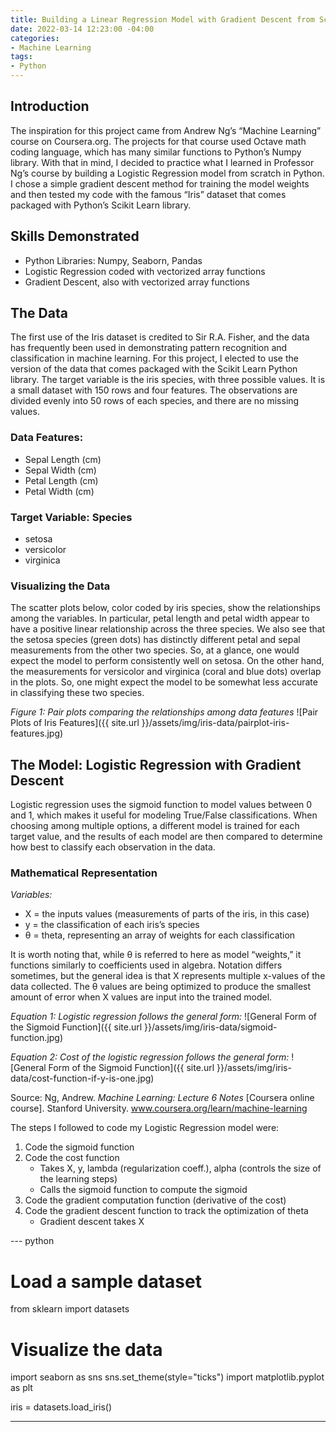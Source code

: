 ```yaml
---
title: Building a Linear Regression Model with Gradient Descent from Scratch
date: 2022-03-14 12:23:00 -04:00
categories:
- Machine Learning
tags:
- Python
---
```


## Introduction
The inspiration for this project came from Andrew Ng’s “Machine Learning” course on Coursera.org. The projects for that course used Octave math coding language, which has many similar functions to Python’s Numpy library. With that in mind, I decided to practice what I learned in Professor Ng’s course by building a Logistic Regression model from scratch in Python. I chose a simple gradient descent method for training the model weights and then tested my code with the famous “Iris” dataset that comes packaged with Python’s Scikit Learn library.

## Skills Demonstrated
* Python Libraries: Numpy, Seaborn, Pandas
* Logistic Regression coded with vectorized array functions
* Gradient Descent, also with vectorized array functions


## The Data
The first use of the Iris dataset is credited to Sir R.A. Fisher, and the data has frequently been used in demonstrating pattern recognition and classification in machine learning. For this project, I elected to use the version of the data that comes packaged with the Scikit Learn Python library. The target variable is the iris species, with three possible values. It is a small dataset with 150 rows and four features. The observations are divided evenly into 50 rows of each species, and there are no missing values.

### Data Features:
* Sepal Length (cm) 	
* Sepal Width (cm) 	
* Petal Length (cm) 	
* Petal Width (cm)

### Target Variable: Species
* setosa
* versicolor
* virginica

### Visualizing the Data
The scatter plots below, color coded by iris species, show the relationships among the variables. In particular, petal length and petal width appear to have a positive linear relationship across the three species. We also see that the setosa species (green dots) has distinctly different petal and sepal measurements from the other two species. So, at a glance, one would expect the model to perform consistently well on setosa. On the other hand, the measurements for versicolor and virginica (coral and blue dots) overlap in the plots. So, one might expect the model to be somewhat less accurate in classifying these two species.


*Figure 1: Pair plots comparing the relationships among data features*
![Pair Plots of Iris Features]({{ site.url }}/assets/img/iris-data/pairplot-iris-features.jpg)

## The Model: Logistic Regression with Gradient Descent
Logistic regression uses the sigmoid function to model values between 0 and 1, which makes it useful for modeling True/False classifications. When choosing among multiple options, a different model is trained for each target value, and the results of each model are then compared to determine how best to classify each observation in the data.


### Mathematical Representation

*Variables:*

* X = the inputs values (measurements of parts of the iris, in this case)
* y = the classification of each iris’s species
* θ = theta, representing an array of weights for each classification

It is worth noting that, while θ is referred to here as model “weights,” it functions similarly to coefficients used in algebra. Notation differs sometimes, but the general idea is that X represents multiple x-values of the data collected. The θ values are being optimized to produce the smallest amount of error when X values are input into the trained model. 


*Equation 1: Logistic regression follows the general form:*
![General Form of the Sigmoid Function]({{ site.url }}/assets/img/iris-data/sigmoid-function.jpg)


*Equation 2: Cost of the logistic regression follows the general form:*
![General Form of the Sigmoid Function]({{ site.url }}/assets/img/iris-data/cost-function-if-y-is-one.jpg)

Source: Ng, Andrew. *Machine Learning: Lecture 6 Notes* [Coursera online course]. Stanford University. www.coursera.org/learn/machine-learning



The steps I followed to code my Logistic Regression model were:
1. Code the sigmoid function
1. Code the cost function
   * Takes X, y, lambda (regularization coeff.), alpha (controls the size of the learning steps)
   * Calls the sigmoid function to compute the sigmoid
1. Code the gradient computation function (derivative of the cost)
1. Code the gradient descent function to track the optimization of theta
   * Gradient descent takes X





--- python
# Load a sample dataset
from sklearn import datasets

# Visualize the data
import seaborn as sns
sns.set_theme(style="ticks")
import matplotlib.pyplot as plt

iris = datasets.load_iris()

---

